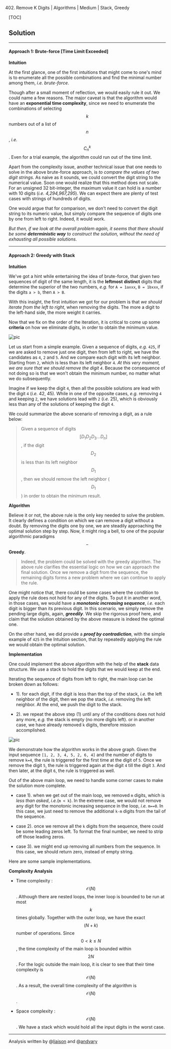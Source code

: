 402. Remove K Digits | Algorithms | Medium | Stack, Greedy

[TOC]

## Solution

--- 

#### Approach 1: Brute-force [Time Limit Exceeded]

**Intuition**

At the first glance, one of the first intuitions that might come to one's mind is to enumerate all the possible combinations and find the minimal number among them, _i.e._ _brute-force_.

Though after a small moment of reflection, we would easily rule it out. We could name a few reasons. The major caveat is that the algorithm would have an **exponential time complexity**, since we need to enumerate the combinations of selecting $$k$$ numbers out of a list of $$n$$, _i.e._ $$C_{n}^{k}$$. Even for a trial example, the algorithm could run out of the time limit.

Apart from the complexity issue, another technical issue that one needs to solve in the above brute-force approach, is _to compare the values of two digit strings_. As naive as it sounds, we could convert the digit string to the numerical value. Soon one would realize that this method does not scale. For an unsigned 32 bit-integer, the maximum value it can hold is a number with 10 digits (_i.e._ _4,294,967,295_). We can expect there are plenty of test cases with strings of hundreds of digits.

One would argue that for comparison, we don't need to convert the digit string to its numeric value, but simply compare the sequence of digits one by one from left to right. Indeed, it would work.

_But then, if we look at the overall problem again, it seems that there should be some **deterministic way** to construct the solution, without the need of exhausting all possible solutions._




--- 
#### Approach 2: Greedy with Stack

**Intuition**

We've got a hint while entertaining the idea of brute-force, that given two sequences of digit of the same length, it is the **leftmost** **distinct** digits that determine the superior of the two numbers, _e.g._ for `A = 1axxx`, `B = 1bxxx`, if the digits `a > b`, then `A > B`.

With this insight, the first intuition we got for our problem is that _we should iterate from the left to right_, when removing the digits. The more a digit to the left-hand side, the more weight it carries. 

Now that we fix on the order of the iteration, it is critical to come up some **criteria** on how we eliminate digits, in order to obtain the minimum value.

![pic](../Figures/402/402_example.png)

Let us start from a simple example. Given a sequence of digits, _e.g._ `425`, if we are asked to remove just one digit, then from left to right, we have the candidates as `4`, `2` and `5`. And we compare each digit with its left neighbor. Starting from `2`, which is less than its left neighbor `4`. _At this very moment, we are sure that we should remove the digit `4`_. Because the consequence of not doing so is that we won't obtain the minimum number, no matter what we do subsequently.

Imagine if we keep the digit `4`, then all the possible solutions are lead with the digit `4` (_i.e._ 42, 45). While in one of the opposite cases, _e.g._ removing `4` and keeping `2`, we have solutions lead with `2` (_i.e._ 25), which is obviously less than any of the solutions of keeping the digit `4`.

We could summarize the above scenario of removing a digit, as a rule below:
> Given a sequence of digits $$[D_1D_2D_3...D_n]$$, if the digit $$D_2$$ is less than its left neighbor $$D_1$$, then we should remove the left neighbor ($$D_1$$) in order to obtain the minimum result.

**Algorithm**

Believe it or not, the above rule is the only key needed to solve the problem. It clearly defines a condition on which we can remove a digit without a doubt. By removing the digits one by one, we are steadily approaching the optimal solution step by step. Now, it might ring a bell, to one of the popular algorithmic paradigms $$-$$ **Greedy**. 

>Indeed, the problem could be solved with the greedy algorithm. The above rule clarifies the essential logic on how we can approach the final solution. Once we remove a digit from the sequence, the remaining digits forms a new problem where we can continue to apply the rule.

One might notice that, there could be some cases where the condition to apply the rule does not hold for any of the digits. To put it in another word, in those cases, we would have a _**monotonic increasing sequence**_, _i.e._ each digit is bigger than its previous digit. In this scenario, we simply remove the pending large digits, again, _**greedily**_. We skip the rigorous proof here, and claim that the solution obtained by the above measure is indeed the optimal one.

On the other hand, we did provide a **_proof by contradiction_**, with the simple example of `425` in the Intuition section, that by repeatedly applying the rule we would obtain the optimal solution.

**Implementation**

One could implement the above algorithm with the help of the **stack** data structure. We use a stack to hold the digits that we would keep at the end.

Iterating the sequence of digits from left to right, the main loop can be broken down as follows: 

- 1). for each digit, if the digit is less than the top of the stack, _i.e._ the left neighbor of the digit, then we pop the stack, _i.e._ removing the left neighbor. At the end, we push the digit to the stack.

- 2). we repeat the above step (1) until any of the conditions does not hold any more, _e.g._ the stack is empty (no more digits left). or in another case, we have already removed `k` digits, therefore mission accomplished.

![pic](../Figures/402/402_algorithm.png)

We demonstrate how the algorithm works in the above graph. Given the input sequence `[1, 2, 3, 4, 5, 2, 6, 4]` and the number of digits to remove `k=4`, the rule is triggered for the first time at the digit of `5`. Once we remove the digit `5`, the rule is triggered again at the digit `4` till the digit `3`. And then later, at the digit `6`, the rule is triggered as well.

Out of the above main loop, we need to handle some corner cases to make the solution more complete.

- case 1). when we get out of the main loop, we removed `m` digits, which is _less than asked_, _i.e._(`m < k`). In the extreme case, we would not remove any digit for the monotonic increasing sequence in the loop, _i.e._ `m==0`. In this case, we just need to remove the additional `k-m` digits from the tail of the sequence.

- case 2). once we remove all the `k` digits from the sequence, there could be some leading zeros left. To format the final number, we need to strip off those leading zeros.

- case 3). we might end up removing all numbers from the sequence. In this case, we should return zero, instead of empty string.

Here are some sample implementations.



**Complexity Analysis**

* Time complexity : $$\mathcal{O}(N)$$. Although there are nested loops, the inner loop is bounded to be run at most $$k$$ times globally. Together with the outer loop, we have the exact $$(N + k)$$ number of operations. Since $$0 < k \le N$$, the time complexity of the main loop is bounded within $$2N$$.
For the logic outside the main loop, it is clear to see that their time complexity is $$\mathcal{O}(N)$$. As a result, the overall time complexity of the algorithm is $$\mathcal{O}(N)$$.

* Space complexity : $$\mathcal{O}(N)$$. We have a stack which would hold all the input digits in the worst case. 

---

Analysis written by @[liaison](https://leetcode.com/liaison/)
and @[andvary](https://leetcode.com/andvary/)
